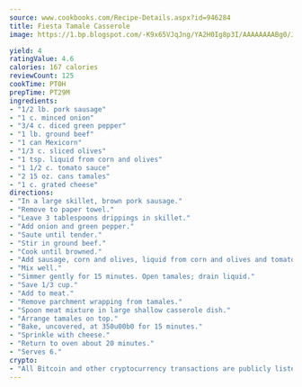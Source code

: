 ```yaml
---
source: www.cookbooks.com/Recipe-Details.aspx?id=946284
title: Fiesta Tamale Casserole
image: https://1.bp.blogspot.com/-K9x65VJqJng/YA2H0Ig8p3I/AAAAAAAABg0/JRKr7ZzesxofwlGw6YudXad_aQn9BD52QCLcBGAsYHQ/s299/2.png

yield: 4
ratingValue: 4.6
calories: 167 calories
reviewCount: 125
cookTime: PT0H
prepTime: PT29M
ingredients:
- "1/2 lb. pork sausage"
- "1 c. minced onion"
- "3/4 c. diced green pepper"
- "1 lb. ground beef"
- "1 can Mexicorn"
- "1/3 c. sliced olives"
- "1 tsp. liquid from corn and olives"
- "1 1/2 c. tomato sauce"
- "2 15 oz. cans tamales"
- "1 c. grated cheese"
directions:
- "In a large skillet, brown pork sausage."
- "Remove to paper towel."
- "Leave 3 tablespoons drippings in skillet."
- "Add onion and green pepper."
- "Saute until tender."
- "Stir in ground beef."
- "Cook until browned."
- "Add sausage, corn and olives, liquid from corn and olives and tomato sauce."
- "Mix well."
- "Simmer gently for 15 minutes. Open tamales; drain liquid."
- "Save 1/3 cup."
- "Add to meat."
- "Remove parchment wrapping from tamales."
- "Spoon meat mixture in large shallow casserole dish."
- "Arrange tamales on top."
- "Bake, uncovered, at 350u00b0 for 15 minutes."
- "Sprinkle with cheese."
- "Return to oven about 20 minutes."
- "Serves 6."
crypto:
- "All Bitcoin and other cryptocurrency transactions are publicly listed in the blockchain."
---
```

